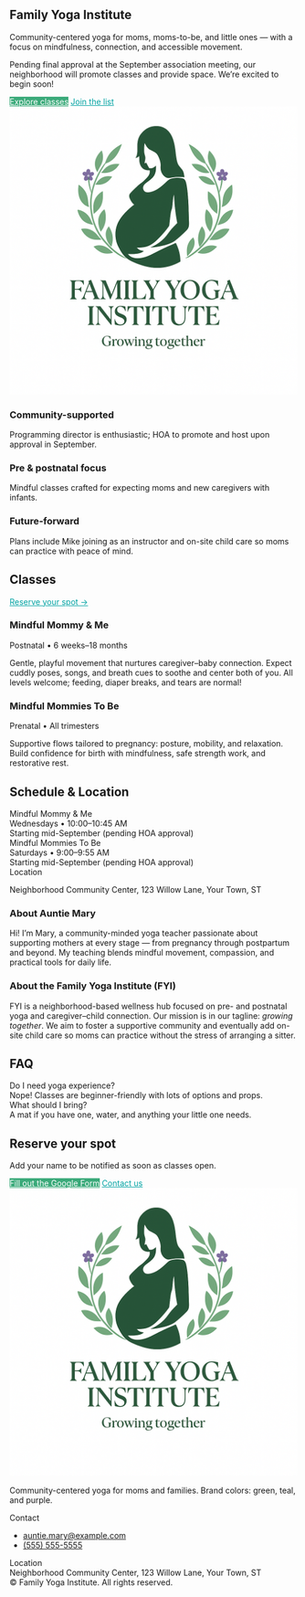 <html lang="en">
<head>
  <meta charset="UTF-8" />
  <meta name="viewport" content="width=device-width, initial-scale=1" />
  <title>Family Yoga Institute – Growing Together</title>
  <meta name="description" content="Family Yoga Institute (FYI): Community-centered yoga for moms, moms-to-be, and little ones." />
  <script src="https://cdn.tailwindcss.com"></script>
  <style>
    :root{
      --fyi-green:#3BAA7A;
      --fyi-teal:#00A3A3;
      --fyi-purple:#7C4DFF;
    }
    .btn{ @apply px-5 py-3 rounded-2xl font-medium transition; }
    .btn-primary{ background:var(--fyi-green); color:white; }
    .btn-outline{ @apply border; border-color:var(--fyi-teal); color:var(--fyi-teal); }
    .btn-outline:hover{ background:var(--fyi-teal); color:white; }
  </style>
</head>
<body class="min-h-screen bg-gradient-to-b from-teal-50 via-white to-purple-50 text-slate-800">

  <!-- HERO -->
  <section class="relative overflow-hidden">
    <div class="mx-auto max-w-6xl px-6 py-16 md:py-24 grid md:grid-cols-2 gap-10 items-center">
      <div>
        <h1 class="text-4xl md:text-5xl font-bold tracking-tight text-slate-900">Family Yoga Institute</h1>
        <p class="mt-4 text-lg text-slate-600">Community-centered yoga for moms, moms-to-be, and little ones — with a focus on mindfulness, connection, and accessible movement.</p>
        <p class="mt-3 text-sm text-slate-500">Pending final approval at the September association meeting, our neighborhood will promote classes and provide space. We’re excited to begin soon!</p>
        <div class="mt-6 flex flex-wrap gap-3">
          <a href="#classes" class="btn btn-primary">Explore classes</a>
          <a href="#signup" class="btn btn-outline">Join the list</a>
        </div>
      </div>
      <div class="relative flex items-center justify-center">
        <img src="logo.png" alt="Family Yoga Institute Logo" class="rounded-3xl shadow-lg max-h-72 max-w-full bg-white">
      </div>
    </div>
  </section>

  <!-- HIGHLIGHTS -->
  <section class="mx-auto max-w-6xl px-6 py-12">
    <div class="grid md:grid-cols-3 gap-6">
      <div class="rounded-3xl border border-teal-200 bg-white/60 p-6 shadow-sm">
        <h3 class="font-semibold text-slate-900">Community-supported</h3>
        <p class="mt-2 text-sm text-slate-600">Programming director is enthusiastic; HOA to promote and host upon approval in September.</p>
      </div>
      <div class="rounded-3xl border border-teal-200 bg-white/60 p-6 shadow-sm">
        <h3 class="font-semibold text-slate-900">Pre & postnatal focus</h3>
        <p class="mt-2 text-sm text-slate-600">Mindful classes crafted for expecting moms and new caregivers with infants.</p>
      </div>
      <div class="rounded-3xl border border-teal-200 bg-white/60 p-6 shadow-sm">
        <h3 class="font-semibold text-slate-900">Future-forward</h3>
        <p class="mt-2 text-sm text-slate-600">Plans include Mike joining as an instructor and on-site child care so moms can practice with peace of mind.</p>
      </div>
    </div>
  </section>

  <!-- CLASSES -->
  <section id="classes" class="mx-auto max-w-6xl px-6 py-12">
    <div class="flex items-end justify-between">
      <h2 class="text-2xl md:text-3xl font-bold text-slate-900">Classes</h2>
      <a href="#signup" class="text-sm" style="color:var(--fyi-teal)">Reserve your spot →</a>
    </div>
    <div class="mt-6 grid md:grid-cols-2 gap-6">
      <div class="rounded-3xl border border-purple-200 bg-white p-6 shadow-sm hover:shadow-md transition">
        <h3 class="text-xl font-semibold text-slate-900">Mindful Mommy & Me</h3>
        <p class="text-sm text-slate-500 mt-1">Postnatal • 6 weeks–18 months</p>
        <p class="mt-3 text-slate-700 text-sm leading-relaxed">Gentle, playful movement that nurtures caregiver–baby connection. Expect cuddly poses, songs, and breath cues to soothe and center both of you. All levels welcome; feeding, diaper breaks, and tears are normal!</p>
      </div>
      <div class="rounded-3xl border border-purple-200 bg-white p-6 shadow-sm hover:shadow-md transition">
        <h3 class="text-xl font-semibold text-slate-900">Mindful Mommies To Be</h3>
        <p class="text-sm text-slate-500 mt-1">Prenatal • All trimesters</p>
        <p class="mt-3 text-slate-700 text-sm leading-relaxed">Supportive flows tailored to pregnancy: posture, mobility, and relaxation. Build confidence for birth with mindfulness, safe strength work, and restorative rest.</p>
      </div>
    </div>
  </section>

  <!-- SCHEDULE & LOCATION -->
  <section id="schedule" class="mx-auto max-w-6xl px-6 py-12">
    <h2 class="text-2xl md:text-3xl font-bold text-slate-900">Schedule & Location</h2>
    <div class="mt-6 grid md:grid-cols-3 gap-6">
      <div class="md:col-span-2 rounded-3xl border border-teal-200 bg-white p-6">
        <div class="grid sm:grid-cols-2 gap-4">
          <div class="rounded-2xl border border-slate-200 p-4">
            <div class="font-semibold text-slate-900">Mindful Mommy & Me</div>
            <div class="text-sm text-slate-600 mt-1">Wednesdays • 10:00–10:45 AM</div>
            <div class="text-xs text-slate-500 mt-1">Starting mid-September (pending HOA approval)</div>
          </div>
          <div class="rounded-2xl border border-slate-200 p-4">
            <div class="font-semibold text-slate-900">Mindful Mommies To Be</div>
            <div class="text-sm text-slate-600 mt-1">Saturdays • 9:00–9:55 AM</div>
            <div class="text-xs text-slate-500 mt-1">Starting mid-September (pending HOA approval)</div>
          </div>
        </div>
      </div>
      <div class="rounded-3xl border border-purple-200 bg-gradient-to-br from-purple-50 to-teal-50 p-6">
        <div class="font-semibold text-slate-900">Location</div>
        <p class="text-sm text-slate-700 mt-2" id="fyi-location">Neighborhood Community Center, 123 Willow Lane, Your Town, ST</p>
      </div>
    </div>
  </section>

  <!-- ABOUT -->
  <section id="about" class="mx-auto max-w-6xl px-6 py-12">
    <div class="grid md:grid-cols-2 gap-8 items-start">
      <div class="rounded-3xl border border-teal-200 bg-white p-6">
        <h3 class="text-xl font-semibold text-slate-900">About Auntie Mary</h3>
        <p class="mt-3 text-sm text-slate-700 leading-relaxed">Hi! I’m Mary, a community-minded yoga teacher passionate about supporting mothers at every stage — from pregnancy through postpartum and beyond. My teaching blends mindful movement, compassion, and practical tools for daily life.</p>
      </div>
      <div class="rounded-3xl border border-purple-200 bg-white p-6">
        <h3 class="text-xl font-semibold text-slate-900">About the Family Yoga Institute (FYI)</h3>
        <p class="mt-3 text-sm text-slate-700 leading-relaxed">FYI is a neighborhood-based wellness hub focused on pre- and postnatal yoga and caregiver–child connection. Our mission is in our tagline: <em>growing together</em>. We aim to foster a supportive community and eventually add on-site child care so moms can practice without the stress of arranging a sitter.</p>
      </div>
    </div>
  </section>

  <!-- FAQ -->
  <section id="faq" class="mx-auto max-w-6xl px-6 py-12">
    <h2 class="text-2xl md:text-3xl font-bold text-slate-900">FAQ</h2>
    <div class="mt-6 grid md:grid-cols-2 gap-6">
      <div class="rounded-2xl border border-slate-200 bg-white p-5">
        <div class="font-semibold text-slate-900">Do I need yoga experience?</div>
        <div class="text-sm text-slate-700 mt-2">Nope! Classes are beginner-friendly with lots of options and props.</div>
      </div>
      <div class="rounded-2xl border border-slate-200 bg-white p-5">
        <div class="font-semibold text-slate-900">What should I bring?</div>
        <div class="text-sm text-slate-700 mt-2">A mat if you have one, water, and anything your little one needs.</div>
      </div>
    </div>
  </section>

  <!-- CTA -->
  <section id="signup" class="mx-auto max-w-6xl px-6 py-12">
    <div class="rounded-3xl border border-teal-200 bg-white p-8 text-center shadow-sm">
      <h2 class="mt-3 text-2xl md:text-3xl font-bold text-slate-900">Reserve your spot</h2>
      <p class="mt-2 text-sm text-slate-600">Add your name to be notified as soon as classes open.</p>
      <div class="mt-5 flex flex-col sm:flex-row gap-3 justify-center">
        <a class="btn btn-primary" id="fyi-form" href="#" target="_blank" rel="noreferrer">Fill out the Google Form</a>
        <a class="btn btn-outline" href="#contact">Contact us</a>
      </div>
    </div>
  </section>

  <!-- FOOTER -->
  <footer id="contact" class="mt-8 border-t border-teal-100 bg-white/70">
    <div class="mx-auto max-w-6xl px-6 py-10 grid md:grid-cols-4 gap-8">
      <div class="md:col-span-2">
        <img src="logo.png" alt="Family Yoga Institute Logo" class="h-12 w-auto rounded-2xl shadow-sm ring-1 ring-teal-200/50">
        <p class="mt-3 text-sm text-slate-600">Community-centered yoga for moms and families. Brand colors: green, teal, and purple.</p>
      </div>
      <div>
        <div class="font-semibold text-slate-900">Contact</div>
        <ul class="mt-2 text-sm text-slate-700">
          <li><a class="hover:underline" id="fyi-email" href="mailto:auntie.mary@example.com">auntie.mary@example.com</a></li>
          <li class="mt-1"><a class="hover:underline" id="fyi-phone" href="tel:(555) 555-5555">(555) 555-5555</a></li>
        </ul>
      </div>
      <div>
        <div class="font-semibold text-slate-900">Location</div>
        <div class="mt-2 text-sm text-slate-700" id="fyi-location-footer">Neighborhood Community Center, 123 Willow Lane, Your Town, ST</div>
      </div>
    </div>
    <div class="text-center text-xs text-slate-500 pb-8">© <span id="year"></span> Family Yoga Institute. All rights reserved.</div>
  </footer>

  <script>
    const SETTINGS = {
      googleForm: 'https://forms.gle/your-form-id',
      email: 'auntie.mary@example.com',
      phone: '(555) 555-5555',
      location: 'Neighborhood Community Center, 123 Willow Lane, Your Town, ST',
    };
    document.getElementById('fyi-form').href = SETTINGS.googleForm;
    document.getElementById('fyi-email').href = 'mailto:' + SETTINGS.email;
    document.getElementById('fyi-email').textContent = SETTINGS.email;
    document.getElementById('fyi-phone').href = 'tel:' + SETTINGS.phone;
    document.getElementById('fyi-phone').textContent = SETTINGS.phone;
    document.getElementById('fyi-location').textContent = SETTINGS.location;
    document.getElementById('fyi-location-footer').textContent = SETTINGS.location;
    document.getElementById('year').textContent = new Date().getFullYear();
  </script>
</body>
</html>

